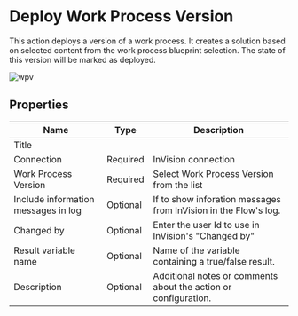 # Deploy Work Process Version

This action deploys a version of a work process. It creates a solution based on selected content from the work process blueprint selection. The state of this version will be marked as deployed.

![wpv](https://profitbasedocs.blob.core.windows.net/flowimages/Deploy-wpv.png)

## Properties

| Name                 | Type     | Description                         |
|----------------------|----------|-------------------------------------|
| Title                |          |                                     |
| Connection           | Required | InVision connection                 |
| Work Process Version | Required | Select Work Process Version from the list |
| Include information messages in log | Optional | If to show inforation messages from InVision in the Flow's log. |
| Changed by           | Optional | Enter the user Id to use in InVision's "Changed by" |
| Result variable name | Optional | Name of the variable containing a true/false result. |
| Description          | Optional |  Additional notes or comments about the action or configuration. | 